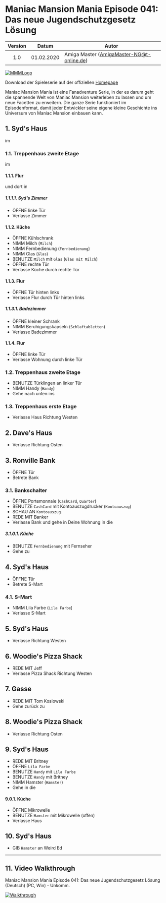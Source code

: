 # Maniac Mansion Mania Episode 041: Das neue Jugendschutzgesetz Lösung

| Version | Datum      | Autor                                     |
|:-------:|------------|-------------------------------------------|
|  1.0    | 01.02.2020 | Amiga Master (AmigaMaster-NG@t-online.de) |

[![MMMLogo](https://www.maniac-mansion-mania.com/banner/banner.png)](https://www.maniac-mansion-mania.com)

Download der Spieleserie auf der offiziellen [Homepage](https://www.maniac-mansion-mania.com)

Maniac Mansion Mania ist eine Fanadventure Serie, in der es darum geht die spannende Welt von Maniac Mansion weiterleben zu lassen und um neue Facetten zu erweitern. Die ganze Serie funktioniert im Episodenformat, damit jeder Entwickler seine eigene kleine Geschichte ins Universum von Maniac Mansion einbauen kann.

## 1. Syd's Haus

im

### 1.1. Treppenhaus zweite Etage

im

#### 1.1.1. Flur

und dort in

##### 1.1.1.1. Syd's Zimmer

- ÖFFNE linke Tür
- Verlasse Zimmer

#### 1.1.2. Küche

- ÖFFNE Kühlschrank
- NIMM Milch (`Milch`)
- NIMM Fernbedienung (`Fernbedienung`)
- NIMM Glas (`Glas`)
- BENUTZE `Milch` mit `Glas` (`Glas mit Milch`)
- ÖFFNE rechte Tür
- Verlasse Küche durch rechte Tür

#### 1.1.3. Flur

- ÖFFNE Tür hinten links
- Verlasse Flur durch Tür hinten links

##### 1.1.3.1. Badezimmer

- ÖFFNE kleiner Schrank
- NIMM Beruhigungskapseln (`Schlaftabletten`)
- Verlasse Badezimmer

#### 1.1.4. Flur

- ÖFFNE linke Tür
- Verlasse Wohnung durch linke Tür

### 1.2. Treppenhaus zweite Etage

- BENUTZE Türklingen an linker Tür
- NIMM Handy (`Handy`)
- Gehe nach unten ins

### 1.3. Treppenhaus erste Etage

- Verlasse Haus Richtung Westen

## 2. Dave's Haus

- Verlasse Richtung Osten

## 3. Ronville Bank

- ÖFFNE Tür
- Betrete Bank

### 3.1. Bankschalter

- ÖFFNE Portemonnaie (`CashCard`, `Quarter`)
- BENUTZE `CashCard` mit Kontoauszugdrucker (`Kontoauszug`)
- SCHAU AN `Kontoauszug`
- REDE MIT Banker
- Verlasse Bank und gehe in Deine Wohnung in die

##### 3.1.0.1. Küche

- BENUTZE `Fernbedienung` mit Fernseher
- Gehe zu

## 4. Syd's Haus

- ÖFFNE Tür
- Betrete S-Mart

### 4.1. S-Mart

- NIMM Lila Farbe (`Lila Farbe`)
- Verlasse S-Mart

## 5. Syd's Haus

- Verlasse Richtung Westen

## 6. Woodie's Pizza Shack

- REDE MIT Jeff
- Verlasse Pizza Shack Richtung Westen

## 7. Gasse

- REDE MIT Tom Koslowski
- Gehe zurück zu

## 8. Woodie's Pizza Shack

- Verlasse Richtung Osten

## 9. Syd's Haus

- REDE MIT Britney
- ÖFFNE `Lila Farbe`
- BENUTZE `Handy` mit `Lila Farbe`
- BENUTZE `Handy` mit Britney
- NIMM Hamster (`Hamster`)
- Gehe in die

#### 9.0.1. Küche

- ÖFFNE Mikrowelle
- BENUTZE `Hamster` mit Mikrowelle (offen)
- Verlasse Haus

## 10. Syd's Haus

- GIB `Hamster` an Weird Ed

--------------------------------------------------------------------------------

## 11. Video Walkthrough

Maniac Mansion Mania Episode 041: Das neue Jugendschutzgesetz Lösung (Deutsch) (PC, Win) - Unkomm.

[![Walkthrough](https://img.youtube.com/vi/x7M-F2bKozw/0.jpg)](https://www.youtube.com/watch?v=x7M-F2bKozw)
